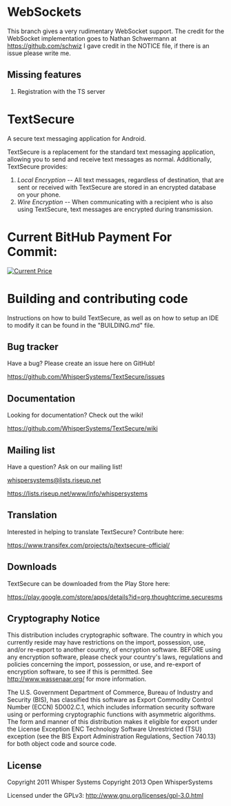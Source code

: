 WebSockets
=================
This branch gives a very rudimentary WebSocket support.
The credit for the WebSocket implementation goes to Nathan Schwermann at https://github.com/schwiz
I gave credit in the NOTICE file, if there is an issue please write me.

Missing features
-----------------
1. Registration with the TS server

TextSecure
=================

A secure text messaging application for Android.

TextSecure is a replacement for the standard text messaging application, allowing you to send and receive text messages as normal.  Additionally, TextSecure provides:

1. *Local Encryption* -- All text messages, regardless of destination, that are sent or received with TextSecure are stored in an encrypted database on your phone.
2. *Wire Encryption* -- When communicating with a recipient who is also using TextSecure, text messages are encrypted during transmission.

Current BitHub Payment For Commit:
=================
[![Current Price](https://bithub.herokuapp.com/v1/status/payment/commit/)](https://whispersystems.org/blog/bithub/)

Building and contributing code
==============================
Instructions on how to build TextSecure, as well as on how to setup an IDE to modify it can be found in the "BUILDING.md" file.

Bug tracker
-----------

Have a bug? Please create an issue here on GitHub!

https://github.com/WhisperSystems/TextSecure/issues


Documentation
-------------

Looking for documentation? Check out the wiki!

https://github.com/WhisperSystems/TextSecure/wiki

Mailing list
------------

Have a question? Ask on our mailing list!

whispersystems@lists.riseup.net

https://lists.riseup.net/www/info/whispersystems

Translation
------------

Interested in helping to translate TextSecure? Contribute here:

https://www.transifex.com/projects/p/textsecure-official/

Downloads
------------

TextSecure can be downloaded from the Play Store here:

https://play.google.com/store/apps/details?id=org.thoughtcrime.securesms

Cryptography Notice
------------

This distribution includes cryptographic software. The country in which you currently reside may have restrictions on the import, possession, use, and/or re-export to another country, of encryption software. 
BEFORE using any encryption software, please check your country's laws, regulations and policies concerning the import, possession, or use, and re-export of encryption software, to see if this is permitted. 
See <http://www.wassenaar.org/> for more information.

The U.S. Government Department of Commerce, Bureau of Industry and Security (BIS), has classified this software as Export Commodity Control Number (ECCN) 5D002.C.1, which includes information security software using or performing cryptographic functions with asymmetric algorithms. 
The form and manner of this distribution makes it eligible for export under the License Exception ENC Technology Software Unrestricted (TSU) exception (see the BIS Export Administration Regulations, Section 740.13) for both object code and source code.

License
---------------------

Copyright 2011 Whisper Systems
Copyright 2013 Open WhisperSystems

Licensed under the GPLv3: http://www.gnu.org/licenses/gpl-3.0.html
